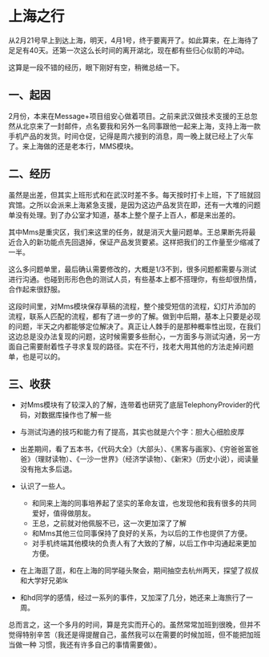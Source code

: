 ﻿上海之行
=======

从2月21号早上到达上海，明天，4月1号，终于要离开了。如此算来，在上海待了足足有40天。还第一次这么长时间的离开湖北，现在都有些归心似箭的冲动。

这算是一段不错的经历，眼下刚好有空，稍微总结一下。

一、起因
--------

2月份，本来在Message+项目组安心做着项目。之前来武汉做技术支援的王总忽然从北京来了一封邮件，点名要我和另外一名同事跟他一起来上海，支持上海一款手机产品的发货。时间仓促，记得是周六接到的消息，周一晚上就已经上了火车了。来上海做的还是老本行，MMS模块。

二、经历
--------

虽然是出差，但其实上班形式和在武汉时差不多。每天按时打卡上班，下了班就回宾馆。之所以会派来上海紧急支援，是因为这边产品发货在即，还有一大堆的问题单没有处理。到了办公室才知道，基本上整个屋子上百人，都是来出差的。

其中Mms是重灾区，我们来这里的任务，就是消灭大量问题单。王总果断先将最近合入的新功能点先回退掉，保证产品发货要紧。这样把我们的工作量至少缩减了一半。

这么多问题单里，最后确认需要修改的，大概是1/3不到，很多问题都需要与测试进行沟通。也碰到形形色色的测试人员，有些基本上都不搭理你，有些却很热情，合作起来很舒服。

这段时间里，对Mms模块保存草稿的流程，整个接受短信的流程，幻灯片添加的流程，联系人匹配的流程，都有了进一步的了解。做到中后期，基本上只要是必现的问题，半天之内都能够定位解决了。真正让人棘手的是那种概率性出现，在我们这边总是没办法复现的问题，这时候需要多些耐心，一方面多与测试沟通，另一方面自己需要耐着性子寻求复现的路径。实在不行，找老大用其他的方法走掉问题单，也是可以的。

三、收获
--------
* 对Mms模块有了较深入的了解，连带着也研究了底层TelephonyProvider的代码，对数据库操作也了解一些

* 与测试沟通的技巧和能力有了提高，其实也就是六个字：胆大心细脸皮厚

* 出差期间，看了五本书，《代码大全》（大部头）、《黑客与画家》、《穷爸爸富爸爸》（理财读物）、《一沙一世界》（经济学读物）、《新宋》（历史小说），阅读量没有拖太多后退。

* 认识了一些人。 
    * 和同来上海的同事培养起了坚实的革命友谊，也发现他和我有很多的共同爱好，值得做朋友。
    * 王总，之前就对他佩服不已，这一次更加深了了解
    * 和Mms其他三位同事保持了良好的关系，为以后的工作也提供了方便。
    * 对手机终端其他模块的负责人有了大致的了解，以后工作中沟通起来更加方便。
* 在上海逛了逛，和在上海的同学碰头聚会，期间抽空去杭州两天，探望了叔叔和大学好兄弟lk
* 和hd同学的感情，经过一系列的事件，又加深了几分，她还来上海旅行了一周。


总而言之，这一个多月的时间，算是充实而开心的。虽然常常加班到很晚，但并不觉得特别辛苦（我还是得提醒自己，虽然我可以在需要的时候加班，但不能把加班当做一种 习惯，我还有许多自己的事情需要做）。

